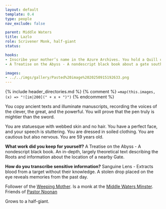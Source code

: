 ```yaml
---
layout: default
template: 0.4
type: people
nav_exclude: false

parent: Middle Waters
title: Lazlo
role: Scrivener Monk, half-giant
status: 

hooks:
- Inscribe your mother’s name in the Azure Archives. You hold a Quill of Azure Feather (petty) that only writes one name—hers—and only in a language you cannot speak aloud. 
- A Treatise on the Abyss - A nondescript black book about a gate southwest of the Monastery.

images: 
- ../../imgs/gallery/Pasted%20image%2020250915192633.png
---
```


{% include header_directories.md %}
{% comment %}
`=map(this.images, (x) => "![im|200](" + x + ")")`
{% endcomment %}

You copy ancient texts and illuminate manuscripts, recording the voices of the clever, the great, and the powerful. You will prove that the pen truly is mightier than the sword.

You are statuesque with webbed skin and no hair. You have a perfect face, and your speech is stuttering. You are dressed in soiled clothing. You are cautious but also nervous. You are 59 years old.

**What work did you keep for yourself?**
A Treatise on the Abyss - A nondescript black book. An in-depth, largely theoretical text describing the Roots and information about the location of a nearby Gate.

**How do you transcribe sensitive information?**
Sanguine Lens - Extracts blood from a target without their knowledge. A stolen drop placed on the eye reveals memories from the past day.

Follower of the [Weeping Mother](../weepingMother/index.md).
Is a monk at the [Middle Waters Minster](../DuskmeadowFringe/MiddleWatersMinster.md).
Friends of [Pastor Noonan](../Kryptwood/PastorNoonan.md)

Grows to a half-giant.